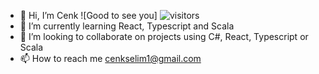 - 👋 Hi, I’m Cenk
![Good to see you] ![visitors](https://visitor-badge.glitch.me/badge?page_id=page.id)
- 🌱 I’m currently learning React, Typescript and Scala
- 💞️ I’m looking to collaborate on projects using C#, React, Typescript or Scala
- 📫 How to reach me cenkselim1@gmail.com


